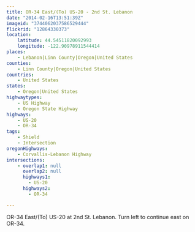 ```yaml
---
title: OR-34 East/(To) US-20 - 2nd St. Lebanon
date: "2014-02-16T13:51:39Z"
imageid: "3744062037586529444"
flickrid: "12864330373"
location:
    latitude: 44.54511820092993
    longitude: -122.90978911544414
places:
    - Lebanon|Linn County|Oregon|United States
counties:
    - Linn County|Oregon|United States
countries:
    - United States
states:
    - Oregon|United States
highwaytypes:
    - US Highway
    - Oregon State Highway
highways:
    - US-20
    - OR-34
tags:
    - Shield
    - Intersection
oregonHighways:
    - Corvallis-Lebanon Highway
intersections:
    - overlap1: null
      overlap2: null
      highways1:
        - US-20
      highways2:
        - OR-34

---
```

OR-34 East/(To) US-20 at 2nd St. Lebanon.  Turn left to continue east on OR-34.